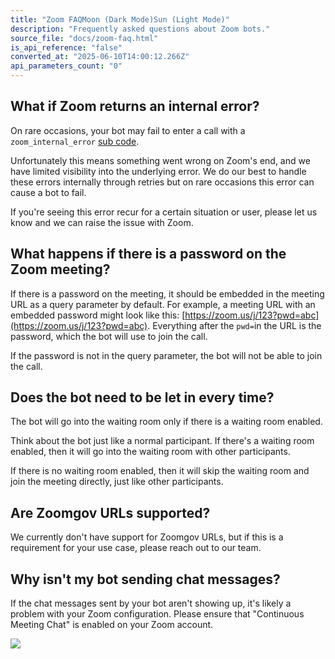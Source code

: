 ```yaml
---
title: "Zoom FAQMoon (Dark Mode)Sun (Light Mode)"
description: "Frequently asked questions about Zoom bots."
source_file: "docs/zoom-faq.html"
is_api_reference: "false"
converted_at: "2025-06-10T14:00:12.266Z"
api_parameters_count: "0"
---
```

## What if Zoom returns an internal error?

[](#what-if-zoom-returns-an-internal-error)

On rare occasions, your bot may fail to enter a call with a `zoom_internal_error` [sub code](/docs/sub-codes).

Unfortunately this means something went wrong on Zoom's end, and we have limited visibility into the underlying error. We do our best to handle these errors internally through retries but on rare occasions this error can cause a bot to fail.

If you're seeing this error recur for a certain situation or user, please let us know and we can raise the issue with Zoom.

## What happens if there is a password on the Zoom meeting?

[](#what-happens-if-there-is-a-password-on-the-zoom-meeting)

If there is a password on the meeting, it should be embedded in the meeting URL as a query parameter by default. For example, a meeting URL with an embedded password might look like this: [https://zoom.us/j/123?pwd=abc](https://zoom.us/j/123?pwd=abc). Everything after the `pwd=`in the URL is the password, which the bot will use to join the call.

If the password is not in the query parameter, the bot will not be able to join the call.

## Does the bot need to be let in every time?

[](#does-the-bot-need-to-be-let-in-every-time)

The bot will go into the waiting room only if there is a waiting room enabled.

Think about the bot just like a normal participant. If there's a waiting room enabled, then it will go into the waiting room with other participants.

If there is no waiting room enabled, then it will skip the waiting room and join the meeting directly, just like other participants.

## Are Zoomgov URLs supported?

[](#are-zoomgov-urls-supported)

We currently don't have support for Zoomgov URLs, but if this is a requirement for your use case, please reach out to our team.

## Why isn't my bot sending chat messages?

[](#why-isnt-my-bot-sending-chat-messages)

If the chat messages sent by your bot aren't showing up, it's likely a problem with your Zoom configuration. Please ensure that "Continuous Meeting Chat" is enabled on your Zoom account.

![](https://files.readme.io/743c501a76963f60eabad93a13bef499c43bac7a3c72028a8b11433222505581-CleanShot_2024-09-13_at_13.24.41.png)
